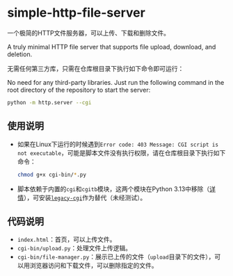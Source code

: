 # simple-http-file-server

一个极简的HTTP文件服务器，可以上传、下载和删除文件。

A truly minimal HTTP file server that supports file upload, download, and deletion.

无需任何第三方库，只需在仓库根目录下执行如下命令即可运行：

No need for any third-party libraries. Just run the following command in the root directory of the repository to start the server:

```bash
python -m http.server --cgi
```

## 使用说明

- 如果在Linux下运行的时候遇到`Error code: 403 Message: CGI script is not executable`，可能是脚本文件没有执行权限，请在仓库根目录下执行如下命令：

  ```bash
  chmod g+x cgi-bin/*.py
  ```

- 脚本依赖于内置的`cgi`和`cgitb`模块，这两个模块在Python 3.13中移除（[详情](https://docs.python.org/zh-cn/3/whatsnew/3.13.html#removed-modules-and-apis)），可安装[`legacy-cgi`](https://pypi.org/project/legacy-cgi/)作为替代（未经测试）。

## 代码说明

- `index.html`：首页，可以上传文件。
- `cgi-bin/upload.py`：处理文件上传逻辑。
- `cgi-bin/file-manager.py`：展示已上传的文件（`upload`目录下的文件），可以用浏览器访问和下载文件，可以删除指定的文件。
